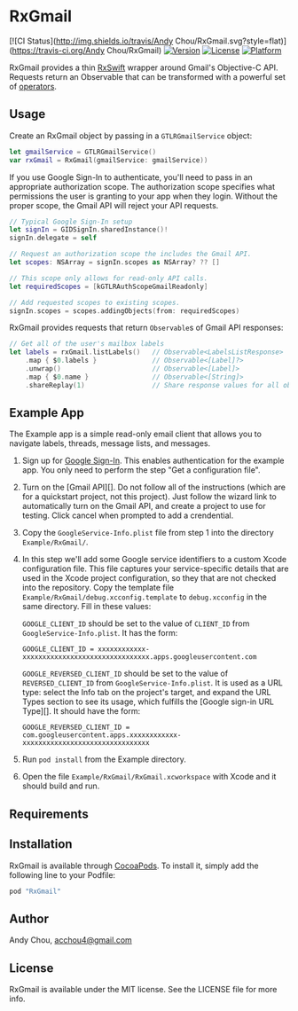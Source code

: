 # RxGmail

[![CI Status](http://img.shields.io/travis/Andy Chou/RxGmail.svg?style=flat)](https://travis-ci.org/Andy Chou/RxGmail)
[![Version](https://img.shields.io/cocoapods/v/RxGmail.svg?style=flat)](http://cocoapods.org/pods/RxGmail)
[![License](https://img.shields.io/cocoapods/l/RxGmail.svg?style=flat)](http://cocoapods.org/pods/RxGmail)
[![Platform](https://img.shields.io/cocoapods/p/RxGmail.svg?style=flat)](http://cocoapods.org/pods/RxGmail)

RxGmail provides a thin [RxSwift][] wrapper around Gmail's Objective-C
API. Requests return an Observable<T> that can be transformed with a powerful set
of [operators][].

## Usage

Create an RxGmail object by passing in a `GTLRGmailService` object:

```swift
let gmailService = GTLRGmailService()
var rxGmail = RxGmail(gmailService: gmailService))
```

If you use Google Sign-In to authenticate, you'll need to pass in an
appropriate authorization scope. The authorization scope specifies what
permissions the user is granting to your app when they login. Without the
proper scope, the Gmail API will reject your API requests.

```swift
// Typical Google Sign-In setup
let signIn = GIDSignIn.sharedInstance()!
signIn.delegate = self

// Request an authorization scope the includes the Gmail API.
let scopes: NSArray = signIn.scopes as NSArray? ?? []

// This scope only allows for read-only API calls.
let requiredScopes = [kGTLRAuthScopeGmailReadonly]

// Add requested scopes to existing scopes.
signIn.scopes = scopes.addingObjects(from: requiredScopes)
```

RxGmail provides requests that return `Observable`s of Gmail API responses:

```swift
// Get all of the user's mailbox labels
let labels = rxGmail.listLabels()   // Observable<LabelsListResponse>
    .map { $0.labels }              // Observable<[Label]?>
    .unwrap()                       // Observable<[Label]>
    .map { $0.name }                // Observable<[String]>
    .shareReplay(1)                 // Share response values for all observers
```

## Example App

The Example app is a simple read-only email client that allows you to navigate
labels, threads, message lists, and messages.


1. Sign up for [Google Sign-In][]. This enables authentication for the example
   app. You only need to perform the step "Get a configuration file".

2. Turn on the [Gmail API][]. Do not follow all of the instructions (which are
   for a quickstart project, not this project). Just follow the wizard link to
   automatically turn on the Gmail API, and create a project to use for
   testing. Click cancel when prompted to add a crendential.
   
3. Copy the `GoogleService-Info.plist` file from step 1 into the directory
   `Example/RxGmail/`.

4. In this step we'll add some Google service identifiers to a custom Xcode
   configuration file. This file captures your service-specific details that
   are used in the Xcode project configuration, so they that are not checked
   into the repository. Copy the template file
   `Example/RxGmail/debug.xcconfig.template` to `debug.xcconfig` in the same
   directory. Fill in these values:
   
   `GOOGLE_CLIENT_ID` should be set to the value of
   `CLIENT_ID` from `GoogleService-Info.plist`. It has the form:
   
     `GOOGLE_CLIENT_ID = xxxxxxxxxxxx-xxxxxxxxxxxxxxxxxxxxxxxxxxxxxxxx.apps.googleusercontent.com`

   `GOOGLE_REVERSED_CLIENT_ID` should be set to the value of
   `REVERSED_CLIENT_ID` from `GoogleService-Info.plist`. It is used as a URL
   type: select the Info tab on the project's target, and expand the URL Types
   section to see its usage, which fulfills the
   [Google sign-in URL Type][]. It should have the form:
   
     `GOOGLE_REVERSED_CLIENT_ID = com.googleusercontent.apps.xxxxxxxxxxxx-xxxxxxxxxxxxxxxxxxxxxxxxxxxxxxxx`
   
5. Run `pod install` from the Example directory.

6. Open the file `Example/RxGmail/RxGmail.xcworkspace` with Xcode and it should build and run.

## Requirements

## Installation

RxGmail is available through [CocoaPods](http://cocoapods.org). To install
it, simply add the following line to your Podfile:

```ruby
pod "RxGmail"
```

## Author

Andy Chou, acchou4@gmail.com

## License

RxGmail is available under the MIT license. See the LICENSE file for more info.


[RxSwift]: https://github.com/ReactiveX/RxSwift
[operators]: http://reactivex.io/documentation/operators.html
[Google Sign-In]: https://developers.google.com/identity/sign-in/ios/start-integrating
